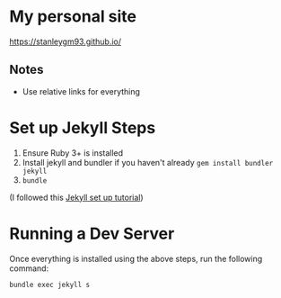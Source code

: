 # My personal site
https://stanleygm93.github.io/

## Notes

- Use relative links for everything

# Set up Jekyll Steps

1. Ensure Ruby 3+ is installed
1. Install jekyll and bundler if you haven't already `gem install bundler jekyll`
1. `bundle`

 (I followed this [Jekyll set up tutorial](https://jekyllrb.com/docs/step-by-step/01-setup/))

 # Running a Dev Server

 Once everything is installed using the above steps, run the following command:

```bash
bundle exec jekyll s
```

 

